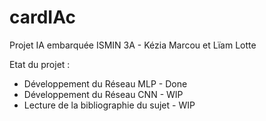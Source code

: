 # cardIAc
Projet IA embarquée ISMIN 3A - Kézia Marcou et Lïam Lotte

Etat du projet :
- Développement du Réseau MLP - Done
- Développement du Réseau CNN - WIP
- Lecture de la bibliographie du sujet - WIP